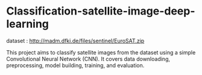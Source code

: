 # Classification-satellite-image-deep-learning

dataset : http://madm.dfki.de/files/sentinel/EuroSAT.zip

This project aims to classify satellite images from the dataset using a simple Convolutional Neural Network (CNN). It covers data downloading, preprocessing, model building, training, and evaluation.
